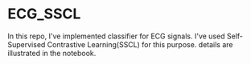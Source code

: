 # ECG_SSCL
In this repo, I've implemented classifier for ECG signals. I've used Self-Supervised Contrastive Learning(SSCL) for this purpose. details are illustrated in the notebook.

